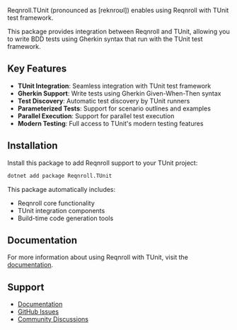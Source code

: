﻿Reqnroll.TUnit (pronounced as [reknroʊl]) enables using Reqnroll with TUnit test framework.

This package provides integration between Reqnroll and TUnit, allowing you to write BDD tests using Gherkin syntax that run with the TUnit test framework.

## Key Features

- **TUnit Integration**: Seamless integration with TUnit test framework
- **Gherkin Support**: Write tests using Gherkin Given-When-Then syntax
- **Test Discovery**: Automatic test discovery by TUnit runners
- **Parameterized Tests**: Support for scenario outlines and examples
- **Parallel Execution**: Support for parallel test execution
- **Modern Testing**: Full access to TUnit's modern testing features

## Installation

Install this package to add Reqnroll support to your TUnit project:

```bash
dotnet add package Reqnroll.TUnit
```

This package automatically includes:
- Reqnroll core functionality
- TUnit integration components
- Build-time code generation tools

## Documentation

For more information about using Reqnroll with TUnit, visit the [documentation](https://docs.reqnroll.net/).

## Support

- [Documentation](https://docs.reqnroll.net/)
- [GitHub Issues](https://github.com/reqnroll/Reqnroll/issues)
- [Community Discussions](https://github.com/reqnroll/Reqnroll/discussions)
